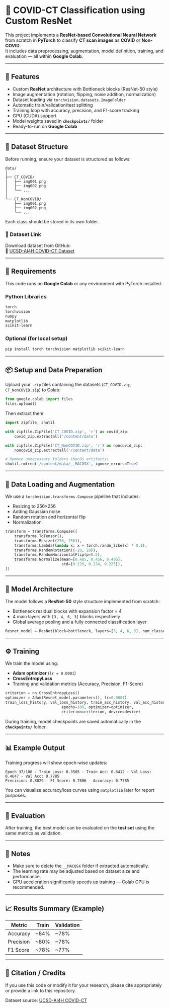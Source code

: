 # 🧠 COVID-CT Classification using Custom ResNet

This project implements a **ResNet-based Convolutional Neural Network** from scratch in **PyTorch** to classify **CT scan images** as **COVID** or **Non-COVID**.  
It includes data preprocessing, augmentation, model definition, training, and evaluation — all within **Google Colab**.

---

## 🚀 Features
- Custom **ResNet** architecture with Bottleneck blocks (ResNet-50 style)
- Image augmentation (rotation, flipping, noise addition, normalization)
- Dataset loading via `torchvision.datasets.ImageFolder`
- Automatic train/validation/test splitting
- Training loop with accuracy, precision, and F1-score tracking
- GPU (CUDA) support
- Model weights saved in **`checkpoints/`** folder
- Ready-to-run on **Google Colab**

---

## 📂 Dataset Structure

Before running, ensure your dataset is structured as follows:

```
data/
│
├── CT_COVID/
│   ├── img001.png
│   ├── img002.png
│   └── ...
│
└── CT_NonCOVID/
    ├── img001.png
    ├── img002.png
    └── ...
```

Each class should be stored in its own folder.

### 📎 Dataset Link
Download dataset from GitHub:  
🔗 [UCSD-AI4H COVID-CT Dataset](https://github.com/desaisrkr/https-github.com-UCSD-AI4H-COVID-CT/tree/master)

---

## 🧰 Requirements

This code runs on **Google Colab** or any environment with PyTorch installed.

### Python Libraries
```bash
torch
torchvision
numpy
matplotlib
scikit-learn
```

### Optional (for local setup)
```bash
pip install torch torchvision matplotlib scikit-learn
```

---

## 📦 Setup and Data Preparation

Upload your `.zip` files containing the datasets (`CT_COVID.zip`, `CT_NonCOVID.zip`) to Colab:

```python
from google.colab import files
files.upload()
```

Then extract them:
```python
import zipfile, shutil

with zipfile.ZipFile('CT_COVID.zip', 'r') as covid_zip:
    covid_zip.extractall('/content/data')

with zipfile.ZipFile('CT_NonCOVID.zip', 'r') as noncovid_zip:
    noncovid_zip.extractall('/content/data')

# Remove unnecessary folders (MacOS artifacts)
shutil.rmtree('/content/data/__MACOSX', ignore_errors=True)
```

---

## 🔧 Data Loading and Augmentation

We use a `torchvision.transforms.Compose` pipeline that includes:
- Resizing to 256×256  
- Adding Gaussian noise  
- Random rotation and horizontal flip  
- Normalization

```python
transform = transforms.Compose([
    transforms.ToTensor(),
    transforms.Resize((256, 256)),
    transforms.Lambda(lambda x: x + torch.randn_like(x) * 0.1),
    transforms.RandomRotation((-20, 20)),
    transforms.RandomHorizontalFlip(p=0.5),
    transforms.Normalize(mean=[0.485, 0.456, 0.406],
                         std=[0.229, 0.224, 0.225]),
])
```

---

## 🧠 Model Architecture

The model follows a **ResNet-50** style structure implemented from scratch:
- Bottleneck residual blocks with expansion factor = 4  
- 4 main layers with `[3, 4, 6, 3]` blocks respectively  
- Global average pooling and a fully connected classification layer

```python
Resnet_model = ResNet(block=bottleneck, layers=[3, 4, 6, 3], num_classes=2)
```

---

## ⚙️ Training

We train the model using:
- **Adam optimizer** (`lr = 0.0001`)
- **CrossEntropyLoss**
- Training and validation metrics (Accuracy, Precision, F1-Score)

```python
criterion = nn.CrossEntropyLoss()
optimizer = Adam(Resnet_model.parameters(), lr=0.0001)
train_loss_history, val_loss_history, train_acc_history, val_acc_history =     train_and_validation(Resnet_model, train_loader, val_loader,
                         epochs=100, optimizer=optimizer,
                         criterion=criterion, device=device)
```

During training, model checkpoints are saved automatically in the **`checkpoints/`** folder.

---

## 📊 Example Output

Training progress will show epoch-wise updates:

```
Epoch 37/100 - Train Loss: 0.3505 - Train Acc: 0.8412 - Val Loss: 0.4647 - Val Acc: 0.7785
Precision: 0.8029 - F1 Score: 0.7806 - Accuracy: 0.7785
```

You can visualize accuracy/loss curves using `matplotlib` later for report purposes.

---

## 🧪 Evaluation

After training, the best model can be evaluated on the **test set** using the same metrics as validation.

---

## 🧵 Notes

- Make sure to delete the `__MACOSX` folder if extracted automatically.
- The learning rate may be adjusted based on dataset size and performance.
- GPU acceleration significantly speeds up training — Colab GPU is recommended.

---

## 📈 Results Summary (Example)

| Metric        | Train | Validation |
|----------------|--------|-------------|
| Accuracy       | ~84%   | ~78%        |
| Precision      | ~80%   | ~78%        |
| F1 Score       | ~78%   | ~77%        |

---

## 📜 Citation / Credits

If you use this code or modify it for your research, please cite appropriately or provide a link to this repository.

Dataset source: [UCSD-AI4H COVID-CT](https://github.com/desaisrkr/https-github.com-UCSD-AI4H-COVID-CT/tree/master)
